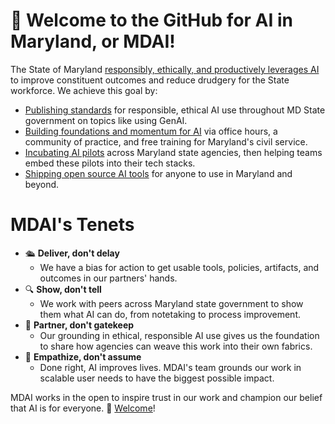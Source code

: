 # 👋 Welcome to the GitHub for AI in Maryland, or MDAI!
The State of Maryland [responsibly, ethically, and productively leverages AI](https://doit.maryland.gov/policies/ai/Pages/maryland-responsible-ai-policy.aspx) to improve constituent outcomes and reduce drudgery for the State workforce. We achieve this goal by: 
* [Publishing standards](https://doit.maryland.gov/policies/ai/Pages/AI-governance-card-gemini-workspace.aspx) for responsible, ethical AI use throughout MD State government on topics like using GenAI.
* [Building foundations and momentum for AI](https://innovate-us.org/partner/marylanddoit) via office hours, a community of practice, and free training for Maryland's civil service.
* [Incubating AI pilots](https://doit.maryland.gov/policies/ai/Pages/maryland-AI-enablement-strategy-and-roadmap.aspx) across Maryland state agencies, then helping teams embed these pilots into their tech stacks.
* [Shipping open source AI tools](https://github.com/DoIT-Artifical-Intelligence/colab-ytt-to-docs/blob/main/Colab_YouTube_Transcription_Extractor_And_Summarizer.ipynb) for anyone to use in Maryland and beyond.

# MDAI's Tenets
* 🛳️ **Deliver, don't delay**
  * We have a bias for action to get usable tools, policies, artifacts, and outcomes in our partners' hands. 
* 🔍 **Show, don't tell**
  * We work with peers across Maryland state government to show them what AI can do, from notetaking to process improvement. 
* 🔗 **Partner, don't gatekeep**
  * Our grounding in ethical, responsible AI use gives us the foundation to share how agencies can weave this work into their own fabrics.
* 🤝 **Empathize, don't assume**
  * Done right, AI improves lives. MDAI's team grounds our work in scalable user needs to have the biggest possible impact.
 
MDAI works in the open to inspire trust in our work and champion our belief that AI is for everyone. 📧 [Welcome](AI@maryland.gov)!

<!--

**Here are some ideas to get you started:**

🙋‍♀️ A short introduction - what is your organization all about?
🌈 Contribution guidelines - how can the community get involved?
👩‍💻 Useful resources - where can the community find your docs? Is there anything else the community should know?
🍿 Fun facts - what does your team eat for breakfast?
🧙 Remember, you can do mighty things with the power of [Markdown](https://docs.github.com/github/writing-on-github/getting-started-with-writing-and-formatting-on-github/basic-writing-and-formatting-syntax)
-->
